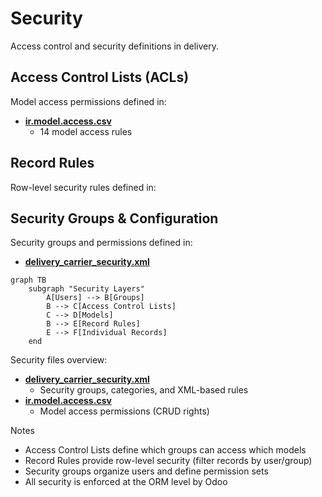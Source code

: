 # Security

Access control and security definitions in delivery.

## Access Control Lists (ACLs)

Model access permissions defined in:
- **[ir.model.access.csv](../delivery/security/ir.model.access.csv)**
  - 14 model access rules

## Record Rules

Row-level security rules defined in:

## Security Groups & Configuration

Security groups and permissions defined in:
- **[delivery_carrier_security.xml](../delivery/security/delivery_carrier_security.xml)**

```mermaid
graph TB
    subgraph "Security Layers"
        A[Users] --> B[Groups]
        B --> C[Access Control Lists]
        C --> D[Models]
        B --> E[Record Rules]
        E --> F[Individual Records]
    end
```

Security files overview:
- **[delivery_carrier_security.xml](../delivery/security/delivery_carrier_security.xml)**
  - Security groups, categories, and XML-based rules
- **[ir.model.access.csv](../delivery/security/ir.model.access.csv)**
  - Model access permissions (CRUD rights)

Notes
- Access Control Lists define which groups can access which models
- Record Rules provide row-level security (filter records by user/group)
- Security groups organize users and define permission sets
- All security is enforced at the ORM level by Odoo
